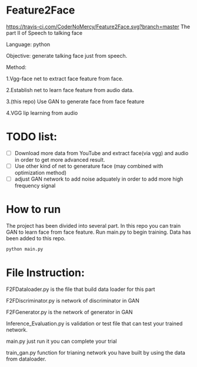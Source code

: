 # Feature2Face
https://travis-ci.com/CoderNoMercy/Feature2Face.svg?branch=master
The part II of Speech to talking face

Language: python

Objective: generate talking face just from speech.

Method: 

1.Vgg-face net to extract face feature from face.

2.Establish net to learn face feature from audio data.

3.(this repo) Use GAN to generate face from face feature

4.VGG lip learning from audio

# TODO list:

- [ ] Download more data from YouTube and extract face(via vgg) and audio in order to get more advanced result.
- [ ] Use other kind of net to generature face (may combined with optimization method)
- [ ] adjust GAN network to add noise adquately in order to add more high frequency signal

# How to run

The project has been divided into several part. In this repo you can train GAN to learn face from face feature. Run main.py to begin training. Data has been added to this repo.
```python
python main.py
```

# File Instruction:
F2FDataloader.py is the file that build data loader for this part

F2FDiscriminator.py is network of discriminator in GAN

F2FGenerator.py is the network of generator in GAN

Inference_Evaluation.py is validation or test file that can test your trained network.

main.py just run it you can complete your trial

train_gan.py function for trianing network you have built by using the data from dataloader.
